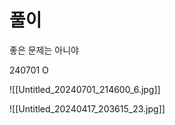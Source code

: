 # 풀이
좋은 문제는 아니야

240701 O

![[Untitled_20240701_214600_6.jpg]]

![[Untitled_20240417_203615_23.jpg]]